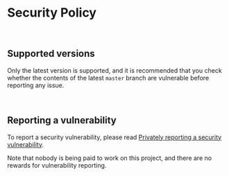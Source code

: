 # Security Policy

<br/>

## Supported versions

Only the latest version is supported, and it is recommended that you check
whether the contents of the latest `master` branch are vulnerable before
reporting any issue.

<br/>

## Reporting a vulnerability

To report a security vulnerability, please read
[Privately reporting a security vulnerability](https://docs.github.com/en/code-security/security-advisories/guidance-on-reporting-and-writing/privately-reporting-a-security-vulnerability#privately-reporting-a-security-vulnerability).

Note that nobody is being paid to work on this project, and there are no rewards
for vulnerability reporting.
